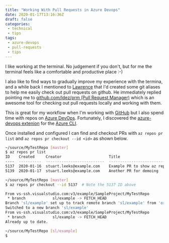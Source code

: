 ```yaml
---
title: "Working With Pull Requests in Azure Devops"
date: 2020-01-17T13:16:36Z
draft: false
categories:
 - technical
 - tips
tags:
 - azure-devops
 - pull-requests
 - tips
---
```


I like working at the terminal. No judgement if you don't, but for me the terminal feels like a comfortable and productive place :-)

I also like to find ways to gradually improve my experience with the termina, and a while back I mentioned to [Lawrence](https://blog.gripdev.xyz/) that I'd created some git aliases to help me easily check out pull requests on github. He immediately replied pointing me to [github.com/ldez/prm (Pull Request Manager)](https://github.com/ldez/prm) which is an awesome tool for checking out pull requests locally and working with them.

This is great for my workflow when I'm working with [GitHub](https://github.com) but I also spend time with repos on [Azure DevOps](https://azure.microsoft.com/en-us/services/devops/?nav=min). Fortunately, I discovered the [azure-devops extenion](https://docs.microsoft.com/en-us/azure/devops/cli/?view=azure-devops) for the [Azure CLI](https://docs.microsoft.com/en-us/cli/azure/install-azure-cli?view=azure-cli-latest).

Once installed and configured I can find and checkout PRs with `az repos pr list` and `az repos pr checkout --id <id>` as shown below.

```bash {hl_lines=[2,9]}
~/source/MyTestRepo [master]
$ az repos pr list
ID    Created     Creator                     Title                                   Status    IsDraft    Repository
----  ----------  --------------------------  --------------------------------------  --------  ---------  ------------
5137  2020-01-16  stuart.leeks@example.com    Example PR to show az repos cli usage   Active    False      MyTestRepo
5139  2020-01-17  stuart.leeks@example.com    Another PR for demoing                  Active    False      MyTestRepo

~/source/MyTestRepo [master]
$ az repos pr checkout --id 5137  # Note the 5137 ID above

From vs-ssh.visualstudio.com:v3/example/SampleProject/MyTestRepo
 * branch            sl/example -> FETCH_HEAD
Branch 'sl/example' set up to track remote branch 'sl/example' from 'origin'.
Switched to a new branch 'sl/example'
From vs-ssh.visualstudio.com:v3/example/SampleProject/MyTestRepo
 * branch            sl/example -> FETCH_HEAD
Already up to date.

~/source/MyTestRepo [sl/example]
$

```
